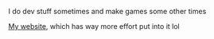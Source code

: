I do dev stuff sometimes and make games some other times

[My website](https://mythitorium.com), which has way more effort put into it lol

